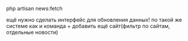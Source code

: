 php artisan news:fetch

ещё нужно сделать интерфейс для обновления данных! по такой же системе как и команда + добавить ещё сайт(фильтр по сайтам, отдельные новости)